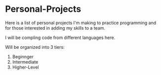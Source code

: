 # Personal-Projects
Here is a list of personal projects I'm making to practice programming and for those interested in adding my skills to a team.

I will be compling code from different languages here. 

Will be organized into 3 tiers:
1. Beginnger
2. Intermediate
3. Higher-Level
